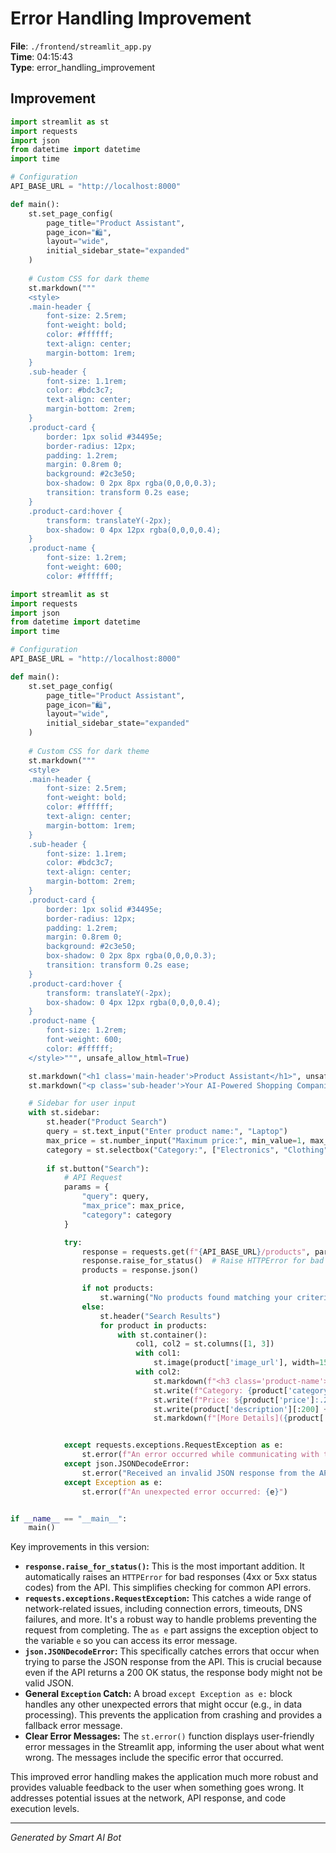 # Error Handling Improvement

**File**: `./frontend/streamlit_app.py`  
**Time**: 04:15:43  
**Type**: error_handling_improvement

## Improvement

```python
import streamlit as st
import requests
import json
from datetime import datetime
import time

# Configuration
API_BASE_URL = "http://localhost:8000"

def main():
    st.set_page_config(
        page_title="Product Assistant",
        page_icon="🛍️",
        layout="wide",
        initial_sidebar_state="expanded"
    )
    
    # Custom CSS for dark theme
    st.markdown("""
    <style>
    .main-header {
        font-size: 2.5rem;
        font-weight: bold;
        color: #ffffff;
        text-align: center;
        margin-bottom: 1rem;
    }
    .sub-header {
        font-size: 1.1rem;
        color: #bdc3c7;
        text-align: center;
        margin-bottom: 2rem;
    }
    .product-card {
        border: 1px solid #34495e;
        border-radius: 12px;
        padding: 1.2rem;
        margin: 0.8rem 0;
        background: #2c3e50;
        box-shadow: 0 2px 8px rgba(0,0,0,0.3);
        transition: transform 0.2s ease;
    }
    .product-card:hover {
        transform: translateY(-2px);
        box-shadow: 0 4px 12px rgba(0,0,0,0.4);
    }
    .product-name {
        font-size: 1.2rem;
        font-weight: 600;
        color: #ffffff;

```

```python
import streamlit as st
import requests
import json
from datetime import datetime
import time

# Configuration
API_BASE_URL = "http://localhost:8000"

def main():
    st.set_page_config(
        page_title="Product Assistant",
        page_icon="🛍️",
        layout="wide",
        initial_sidebar_state="expanded"
    )
    
    # Custom CSS for dark theme
    st.markdown("""
    <style>
    .main-header {
        font-size: 2.5rem;
        font-weight: bold;
        color: #ffffff;
        text-align: center;
        margin-bottom: 1rem;
    }
    .sub-header {
        font-size: 1.1rem;
        color: #bdc3c7;
        text-align: center;
        margin-bottom: 2rem;
    }
    .product-card {
        border: 1px solid #34495e;
        border-radius: 12px;
        padding: 1.2rem;
        margin: 0.8rem 0;
        background: #2c3e50;
        box-shadow: 0 2px 8px rgba(0,0,0,0.3);
        transition: transform 0.2s ease;
    }
    .product-card:hover {
        transform: translateY(-2px);
        box-shadow: 0 4px 12px rgba(0,0,0,0.4);
    }
    .product-name {
        font-size: 1.2rem;
        font-weight: 600;
        color: #ffffff;
    </style>""", unsafe_allow_html=True)

    st.markdown("<h1 class='main-header'>Product Assistant</h1>", unsafe_allow_html=True)
    st.markdown("<p class='sub-header'>Your AI-Powered Shopping Companion</p>", unsafe_allow_html=True)

    # Sidebar for user input
    with st.sidebar:
        st.header("Product Search")
        query = st.text_input("Enter product name:", "Laptop")
        max_price = st.number_input("Maximum price:", min_value=1, max_value=10000, value=1500)
        category = st.selectbox("Category:", ["Electronics", "Clothing", "Home & Kitchen", "Books"])
        
        if st.button("Search"):
            # API Request
            params = {
                "query": query,
                "max_price": max_price,
                "category": category
            }

            try:
                response = requests.get(f"{API_BASE_URL}/products", params=params)
                response.raise_for_status()  # Raise HTTPError for bad responses (4xx or 5xx)
                products = response.json()

                if not products:
                    st.warning("No products found matching your criteria.")
                else:
                    st.header("Search Results")
                    for product in products:
                        with st.container():
                            col1, col2 = st.columns([1, 3])
                            with col1:
                                st.image(product['image_url'], width=150)
                            with col2:
                                st.markdown(f"<h3 class='product-name'>{product['name']}</h3>", unsafe_allow_html=True)
                                st.write(f"Category: {product['category']}")
                                st.write(f"Price: ${product['price']:.2f}")
                                st.write(product['description'][:200] + "...")  # Truncate description
                                st.markdown(f"[More Details]({product['product_url']})", unsafe_allow_html=True)


            except requests.exceptions.RequestException as e:
                st.error(f"An error occurred while communicating with the API: {e}")
            except json.JSONDecodeError:
                st.error("Received an invalid JSON response from the API.")
            except Exception as e:
                st.error(f"An unexpected error occurred: {e}")


if __name__ == "__main__":
    main()
```

Key improvements in this version:

* **`response.raise_for_status()`:** This is the most important addition. It automatically raises an `HTTPError` for bad responses (4xx or 5xx status codes) from the API.  This simplifies checking for common API errors.
* **`requests.exceptions.RequestException`:** This catches a wide range of network-related issues, including connection errors, timeouts, DNS failures, and more.  It's a robust way to handle problems preventing the request from completing.  The `as e` part assigns the exception object to the variable `e` so you can access its error message.
* **`json.JSONDecodeError`:**  This specifically catches errors that occur when trying to parse the JSON response from the API. This is crucial because even if the API returns a 200 OK status, the response body might not be valid JSON.
* **General `Exception` Catch:** A broad `except Exception as e:` block handles any other unexpected errors that might occur (e.g., in data processing). This prevents the application from crashing and provides a fallback error message.
* **Clear Error Messages:** The `st.error()` function displays user-friendly error messages in the Streamlit app, informing the user about what went wrong. The messages include the specific error that occurred.

This improved error handling makes the application much more robust and provides valuable feedback to the user when something goes wrong.  It addresses potential issues at the network, API response, and code execution levels.

---
*Generated by Smart AI Bot*
